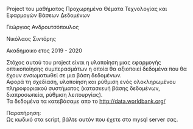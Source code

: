 Project του μαθήματος Προχωρημένα Θέματα Τεχνολογίας και Εφαρμογών Βάσεων Δεδομένων

Γεώργιος Ανδρουτσόπουλος

Νικόλαος Σιντόρης

Ακαδημαικο ετος 2019 - 2020

Στόχος αυτού του project είναι η υλοποίηση μιας εφαρμογής οπτικοποίησης συμπερασμάτων η οποία θα αξιοποιεί δεδομένα που θα έχουν ενσωματωθεί σε μια βάση δεδομένων.   
Αφορά τη σχεδίαση, υλοποίηση και ρύθμιση ενός ολοκληρωμένου πληροφοριακού συστήματος (κατασκευή βάσης δεδομένων, διαπροσωπεία, ρύθμιση λειτουργίας).   
Τα δεδομένα τα κατεβάσαμε απο το http://data.worldbank.org/ 

Παρατήρηση:   
Ως κωδικό στα script, βάλτε αυτόν που έχετε στο mysql server σας.
